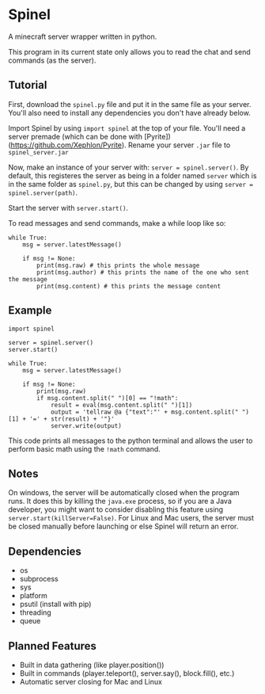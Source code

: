 # Spinel
A minecraft server wrapper written in python.

This program in its current state only allows you to read the chat and send commands (as the server).

## Tutorial
First, download the `spinel.py` file and put it in the same file as your server.
You'll also need to install any dependencies you don't have already below.

Import Spinel by using `import spinel` at the top of your file.
You'll need a server premade (which can be done with [Pyrite])(https://github.com/Xephlon/Pyrite). Rename your server `.jar` file to `spinel_server.jar`

Now, make an instance of your server with: `server = spinel.server()`. By default, this registeres the server as being in a folder named `server` which is in the same folder as `spinel.py`, but this can be changed by using `server = spinel.server(path)`.

Start the server with `server.start()`.

To read messages and send commands, make a while loop like so:
```
while True:
    msg = server.latestMessage()
    
    if msg != None:
        print(msg.raw) # this prints the whole message
        print(msg.author) # this prints the name of the one who sent the message
        print(msg.content) # this prints the message content
```

## Example
```
import spinel

server = spinel.server()
server.start()

while True:
    msg = server.latestMessage()

    if msg != None:
        print(msg.raw)
        if msg.content.split(" ")[0] == "!math":
            result = eval(msg.content.split(" ")[1])
            output = 'tellraw @a {"text":"' + msg.content.split(" ")[1] + '=' + str(result) + '"}'
            server.write(output)
```
            
This code prints all messages to the python terminal and allows the user to perform basic math using the `!math` command.

## Notes
On windows, the server will be automatically closed when the program runs. It does this by killing the `java.exe` process, so if you are a Java developer, you might want to consider disabling this feature using `server.start(killServer=False)`. For Linux and Mac users, the server must be closed manually before launching or else Spinel will return an error.

## Dependencies
* os
* subprocess
* sys
* platform 
* psutil (install with pip)
* threading
* queue

## Planned Features
* Built in data gathering (like player.position())
* Built in commands (player.teleport(), server.say(), block.fill(), etc.)
* Automatic server closing for Mac and Linux
